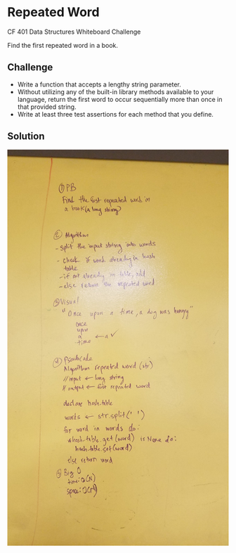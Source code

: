 # Repeated Word
CF 401 Data Structures Whiteboard Challenge

Find the first repeated word in a book.

## Challenge
- Write a function that accepts a lengthy string parameter.
- Without utilizing any of the built-in library methods available to your language, return the first word to occur sequentially more than once in that provided string.
- Write at least three test assertions for each method that you define.

## Solution
![whiteboard](../../assets/repeated_word.jpg)
